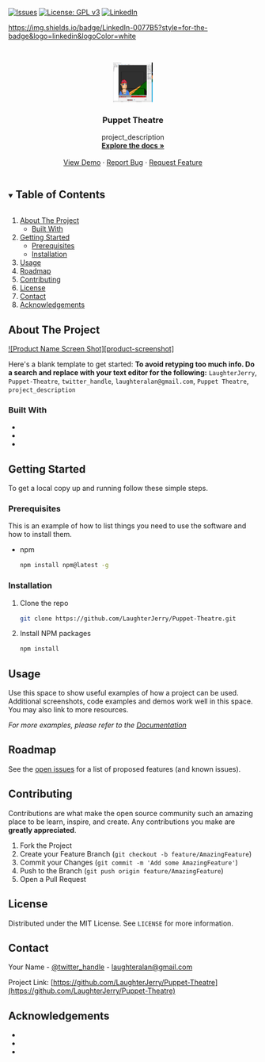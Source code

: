 <!--
*** Thanks for checking out the Best-README-Template. If you have a suggestion
*** that would make this better, please fork the repo and create a pull request
*** or simply open an issue with the tag "enhancement".
*** Thanks again! Now go create something AMAZING! :D
***
***
***
*** To avoid retyping too much info. Do a search and replace for the following:
*** LaughterJerry, Puppet-Theatre, twitter_handle, laughteralan@gmail.com, Puppet Theatre, project_description
-->



<!-- PROJECT SHIELDS -->
<!--
*** I'm using markdown "reference style" links for readability.
*** Reference links are enclosed in brackets [ ] instead of parentheses ( ).
*** See the bottom of this document for the declaration of the reference variables
*** for contributors-url, forks-url, etc. This is an optional, concise syntax you may use.
*** https://www.markdownguide.org/basic-syntax/#reference-style-links
-->
[![Issues][issues-shield]][issues-url]
[![License: GPL v3](https://img.shields.io/badge/License-GPLv3-blue.svg)](https://www.gnu.org/licenses/gpl-3.0)
[![LinkedIn][linkedin-shield]][linkedin-url]

<a href="https://www.linkedin.com/in/richard-laughter-a5687a213/">https://img.shields.io/badge/LinkedIn-0077B5?style=for-the-badge&logo=linkedin&logoColor=white</a>


<!-- PROJECT LOGO -->
<br />
<p align="center">
  <a href="https://github.com/LaughterJerry/Puppet-Theatre">
    <img src="images/logo.png" alt="Logo" width="80" height="80">
  </a>

  <h3 align="center">Puppet Theatre</h3>

  <p align="center">
    project_description
    <br />
    <a href="https://github.com/LaughterJerry/Puppet-Theatre"><strong>Explore the docs »</strong></a>
    <br />
    <br />
    <a href="https://github.com/LaughterJerry/Puppet-Theatre">View Demo</a>
    ·
    <a href="https://github.com/LaughterJerry/Puppet-Theatre/issues">Report Bug</a>
    ·
    <a href="https://github.com/LaughterJerry/Puppet-Theatre/issues">Request Feature</a>
  </p>
</p>



<!-- TABLE OF CONTENTS -->
<details open="open">
  <summary><h2 style="display: inline-block">Table of Contents</h2></summary>
  <ol>
    <li>
      <a href="#about-the-project">About The Project</a>
      <ul>
        <li><a href="#built-with">Built With</a></li>
      </ul>
    </li>
    <li>
      <a href="#getting-started">Getting Started</a>
      <ul>
        <li><a href="#prerequisites">Prerequisites</a></li>
        <li><a href="#installation">Installation</a></li>
      </ul>
    </li>
    <li><a href="#usage">Usage</a></li>
    <li><a href="#roadmap">Roadmap</a></li>
    <li><a href="#contributing">Contributing</a></li>
    <li><a href="#license">License</a></li>
    <li><a href="#contact">Contact</a></li>
    <li><a href="#acknowledgements">Acknowledgements</a></li>
  </ol>
</details>



<!-- ABOUT THE PROJECT -->
## About The Project

[![Product Name Screen Shot][product-screenshot]](https://example.com)

Here's a blank template to get started:
**To avoid retyping too much info. Do a search and replace with your text editor for the following:**
`LaughterJerry`, `Puppet-Theatre`, `twitter_handle`, `laughteralan@gmail.com`, `Puppet Theatre`, `project_description`


### Built With

* []()
* []()
* []()



<!-- GETTING STARTED -->
## Getting Started

To get a local copy up and running follow these simple steps.

### Prerequisites

This is an example of how to list things you need to use the software and how to install them.
* npm
  ```sh
  npm install npm@latest -g
  ```

### Installation

1. Clone the repo
   ```sh
   git clone https://github.com/LaughterJerry/Puppet-Theatre.git
   ```
2. Install NPM packages
   ```sh
   npm install
   ```



<!-- USAGE EXAMPLES -->
## Usage

Use this space to show useful examples of how a project can be used. Additional screenshots, code examples and demos work well in this space. You may also link to more resources.

_For more examples, please refer to the [Documentation](https://example.com)_



<!-- ROADMAP -->
## Roadmap

See the [open issues](https://github.com/LaughterJerry/Puppet-Theatre/issues) for a list of proposed features (and known issues).



<!-- CONTRIBUTING -->
## Contributing

Contributions are what make the open source community such an amazing place to be learn, inspire, and create. Any contributions you make are **greatly appreciated**.

1. Fork the Project
2. Create your Feature Branch (`git checkout -b feature/AmazingFeature`)
3. Commit your Changes (`git commit -m 'Add some AmazingFeature'`)
4. Push to the Branch (`git push origin feature/AmazingFeature`)
5. Open a Pull Request



<!-- LICENSE -->
## License

Distributed under the MIT License. See `LICENSE` for more information.



<!-- CONTACT -->
## Contact

Your Name - [@twitter_handle](https://twitter.com/twitter_handle) - laughteralan@gmail.com

Project Link: [https://github.com/LaughterJerry/Puppet-Theatre](https://github.com/LaughterJerry/Puppet-Theatre)



<!-- ACKNOWLEDGEMENTS -->
## Acknowledgements

* []()
* []()
* []()





<!-- MARKDOWN LINKS & IMAGES -->
<!-- https://www.markdownguide.org/basic-syntax/#reference-style-links -->
[contributors-shield]: https://img.shields.io/github/contributors/LaughterJerry/repo.svg?style=for-the-badge
[contributors-url]: https://github.com/LaughterJerry/repo/graphs/contributors
[forks-shield]: https://img.shields.io/github/forks/LaughterJerry/repo.svg?style=for-the-badge
[forks-url]: https://github.com/LaughterJerry/repo/network/members
[stars-shield]: https://img.shields.io/github/stars/LaughterJerry/repo.svg?style=for-the-badge
[stars-url]: https://github.com/LaughterJerry/repo/stargazers
[issues-shield]: https://img.shields.io/github/issues/LaughterJerry/repo.svg?style=for-the-badge
[issues-url]: https://github.com/LaughterJerry/repo/issues
[license-shield]: https://img.shields.io/github/license/LaughterJerry/repo.svg?style=for-the-badge
[license-url]: https://github.com/LaughterJerry/repo/blob/master/LICENSE.txt
[linkedin-shield]: https://img.shields.io/badge/-LinkedIn-black.svg?style=for-the-badge&logo=linkedin&colorB=555
[linkedin-url]: https://linkedin.com/in/LaughterJerry

